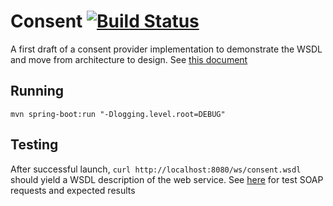 # Consent [![Build Status](https://travis-ci.org/andreskytt/consent.svg?branch=master)](https://travis-ci.org/andreskytt/consent)
A first draft of a consent provider implementation to demonstrate the WSDL and move from architecture to design. See [this document](consent_architecture.pdf)

## Running
`mvn spring-boot:run "-Dlogging.level.root=DEBUG"`

## Testing
After successful launch, `curl http://localhost:8080/ws/consent.wsdl` should yield a WSDL description of the web service. See [here](src/test/java/com/proud/egov/ConsentRepositoryTest.java) for test SOAP requests and expected results

